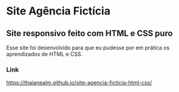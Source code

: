 # Site Agência Fictícia
## Site responsivo feito com HTML e CSS puro
Esse site foi desenvolvido para que eu pudesse por em prática os aprendizados de HTML e CSS.

### Link
https://thaianealm.github.io/site-agencia-ficticia-html-css/
